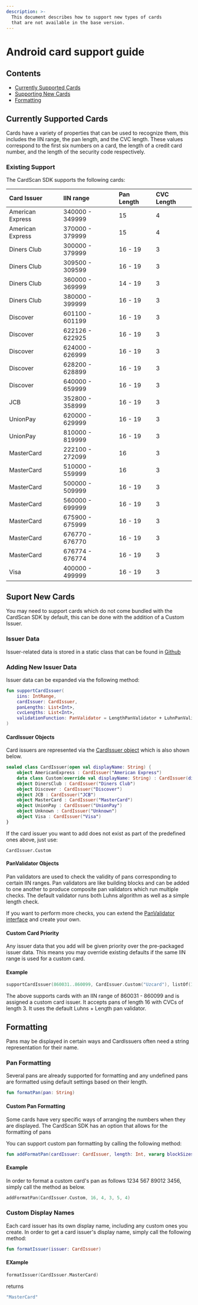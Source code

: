 ```yaml
---
description: >-
  This document describes how to support new types of cards
  that are not available in the base version.
---
```


# Android card support guide

## Contents

* [Currently Supported Cards](android-card-support.md#currently-supported-cards)
* [Supporting New Cards](android-card-support.md#supporting-new-cards)
* [Formatting](android-card-support.md#formatting)

## Currently Supported Cards

Cards have a variety of properties that can be used to recognize them, this includes the IIN range, the pan length, and the CVC length. These values correspond to the first six numbers on a card, the length of a credit card number, and the length of the security code respectively.

### Existing Support

The CardScan SDK supports the following cards:

| Card Issuer | IIN range | Pan Length | CVC Length |
| :--- | :--- | :--- | :--- |
| American Express | 340000 - 349999 | 15 | 4 |
| American Express | 370000 - 379999 | 15 | 4 |
| Diners Club | 300000 - 379999 | 16 - 19 | 3 |
| Diners Club | 309500 - 309599 | 16 - 19 | 3 |
| Diners Club | 360000 - 369999 | 14 - 19 | 3 |
| Diners Club | 380000 - 399999 | 16 - 19 | 3 |
| Discover | 601100 - 601199 | 16 - 19 | 3 |
| Discover | 622126 - 622925 | 16 - 19 | 3 |
| Discover | 624000 - 626999 | 16 - 19 | 3 |
| Discover | 628200 - 628899 | 16 - 19 | 3 |
| Discover | 640000 - 659999 | 16 - 19 | 3 |
| JCB | 352800 - 358999 | 16 - 19 | 3 |
| UnionPay | 620000 - 629999 | 16 - 19 | 3 |
| UnionPay | 810000 - 819999 | 16 - 19 | 3 |
| MasterCard | 222100 - 272099 | 16 | 3 |
| MasterCard | 510000 - 559999 | 16 | 3 |
| MasterCard | 500000 - 509999 | 16 - 19 | 3 |
| MasterCard | 560000 - 699999 | 16 - 19 | 3 |
| MasterCard | 675900 - 675999 | 16 - 19 | 3 |
| MasterCard | 676770 - 676770 | 16 - 19 | 3 |
| MasterCard | 676774 - 676774 | 16 - 19 | 3 |
| Visa | 400000 - 499999 | 16 - 19 | 3 |

## Suport New Cards

You may need to support cards which do not come bundled with the CardScan SDK by default, this can be done with the addition of a Custom Issuer.

### Issuer Data

Issuer-related data is stored in a static class that can be found in [Github](https://https://github.com/getbouncer/cardscan-android/blob/master/scan-payment/src/main/java/com/getbouncer/scan/payment/card/PaymentCardUtils.kt)

### Adding New Issuer Data

Issuer data can be expanded via the following method:

```kotlin
fun supportCardIssuer(
    iins: IntRange,
    cardIssuer: CardIssuer,
    panLengths: List<Int>,
    cvcLengths: List<Int>,
    validationFunction: PanValidator = LengthPanValidator + LuhnPanValidator
)
```

#### CardIssuer Objects

Card issuers are represented via the [CardIssuer object](https://https://github.com/getbouncer/cardscan-android/blob/master/scan-payment/src/main/java/com/getbouncer/scan/payment/card/CardIssuer.kt) which is also shown below.

```kotlin
sealed class CardIssuer(open val displayName: String) {
    object AmericanExpress : CardIssuer("American Express")
    data class Custom(override val displayName: String) : CardIssuer(displayName)
    object DinersClub : CardIssuer("Diners Club")
    object Discover : CardIssuer("Discover")
    object JCB : CardIssuer("JCB")
    object MasterCard : CardIssuer("MasterCard")
    object UnionPay : CardIssuer("UnionPay")
    object Unknown : CardIssuer("Unknown")
    object Visa : CardIssuer("Visa")
}
```

If the card issuer you want to add does not exist as part of the predefined ones above, just use:

```
CardIssuer.Custom
```

#### PanValidator Objects

Pan validators are used to check the validity of pans corresponding to certain IIN ranges. Pan validators are like building blocks and can be added to one another to produce composite pan validators which run multiple checks. The default validator runs both Luhns algorithm as well as a simple length check.

If you want to perform more checks, you can extend the [PanValidator interface](https://https://github.com/getbouncer/cardscan-android/blob/master/scan-payment/src/main/java/com/getbouncer/scan/payment/card/PanValidator.kt) and create your own.

#### Custom Card Priority

Any issuer data that you add will be given priority over the pre-packaged issuer data. This means you may override existing defaults if the same IIN range is used for a custom card.


#### Example

```kotlin
supportCardIssuer(860031..860099, CardIssuer.Custom("Uzcard"), listOf(16), listOf(3))
```

The above supports cards with an IIN range of 860031 - 860099 and is assigned a custom card issuer. It accepts pans of length 16 with CVCs of length 3. It uses the default Luhns + Length pan validator.

## Formatting

Pans may be displayed in certain ways and CardIssuers often need a string representation for their name.

### Pan Formatting

Several pans are already supported for formatting and any undefined pans are formatted using default settings based on their length.

```kotlin
fun formatPan(pan: String)
```

#### Custom Pan Formatting

Some cards have very specific ways of arranging the numbers when they are displayed. The CardScan SDK has an option that allows for the formatting of pans

You can support custom pan formatting by calling the following method:

```kotlin
fun addFormatPan(cardIssuer: CardIssuer, length: Int, vararg blockSizes: Int)
```

#### Example

In order to format a custom card's pan as follows 1234 567 89012 3456, simply call the method as below.

```kotlin
addFormatPan(CardIssuer.Custom, 16, 4, 3, 5, 4)
```

### Custom Display Names

Each card issuer has its own display name, including any custom ones you create. In order to get a card issuer's display name, simply call the following method:

```kotlin
fun formatIssuer(issuer: CardIssuer)
```

#### EXample

```kotlin
formatIssuer(CardIssuer.MasterCard)
```

returns

```kotlin
"MasterCard"
```

